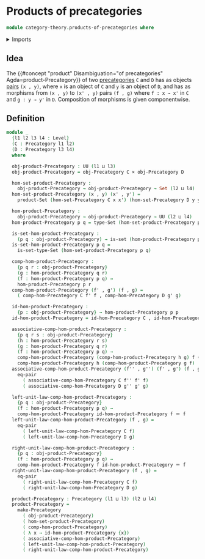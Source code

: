 # Products of precategories

```agda
module category-theory.products-of-precategories where
```

<details><summary>Imports</summary>

```agda
open import category-theory.precategories

open import foundation.cartesian-product-types
open import foundation.dependent-pair-types
open import foundation.equality-cartesian-product-types
open import foundation.identity-types
open import foundation.sets
open import foundation.universe-levels
```

</details>

## Idea

The
{{#concept "product" Disambiguation="of precategories" Agda=product-Precategory}}
of two [precategories](category-theory.precategories.md) `C` and `D` has as
objects [pairs](foundation-core.cartesian-product-types.md) `(x , y)`, where `x`
is an object of `C` and `y` is an object of `D`, and has as morphisms from
`(x , y)` to `(x' , y)` pairs `(f , g)` where `f : x → x'` in `C` and
`g : y → y'` in `D`. Composition of morphisms is given componentwise.

## Definition

```agda
module _
  {l1 l2 l3 l4 : Level}
  (C : Precategory l1 l2)
  (D : Precategory l3 l4)
  where

  obj-product-Precategory : UU (l1 ⊔ l3)
  obj-product-Precategory = obj-Precategory C × obj-Precategory D

  hom-set-product-Precategory :
    obj-product-Precategory → obj-product-Precategory → Set (l2 ⊔ l4)
  hom-set-product-Precategory (x , y) (x' , y') =
    product-Set (hom-set-Precategory C x x') (hom-set-Precategory D y y')

  hom-product-Precategory :
    obj-product-Precategory → obj-product-Precategory → UU (l2 ⊔ l4)
  hom-product-Precategory p q = type-Set (hom-set-product-Precategory p q)

  is-set-hom-product-Precategory :
    (p q : obj-product-Precategory) → is-set (hom-product-Precategory p q)
  is-set-hom-product-Precategory p q =
    is-set-type-Set (hom-set-product-Precategory p q)

  comp-hom-product-Precategory :
    {p q r : obj-product-Precategory}
    (g : hom-product-Precategory q r)
    (f : hom-product-Precategory p q) →
    hom-product-Precategory p r
  comp-hom-product-Precategory (f' , g') (f , g) =
    ( comp-hom-Precategory C f' f , comp-hom-Precategory D g' g)

  id-hom-product-Precategory :
    {p : obj-product-Precategory} → hom-product-Precategory p p
  id-hom-product-Precategory = id-hom-Precategory C , id-hom-Precategory D

  associative-comp-hom-product-Precategory :
    {p q r s : obj-product-Precategory}
    (h : hom-product-Precategory r s)
    (g : hom-product-Precategory q r)
    (f : hom-product-Precategory p q) →
    comp-hom-product-Precategory (comp-hom-product-Precategory h g) f ＝
    comp-hom-product-Precategory h (comp-hom-product-Precategory g f)
  associative-comp-hom-product-Precategory (f'' , g'') (f' , g') (f , g) =
    eq-pair
      ( associative-comp-hom-Precategory C f'' f' f)
      ( associative-comp-hom-Precategory D g'' g' g)

  left-unit-law-comp-hom-product-Precategory :
    {p q : obj-product-Precategory}
    (f : hom-product-Precategory p q) →
    comp-hom-product-Precategory id-hom-product-Precategory f ＝ f
  left-unit-law-comp-hom-product-Precategory (f , g) =
    eq-pair
      ( left-unit-law-comp-hom-Precategory C f)
      ( left-unit-law-comp-hom-Precategory D g)

  right-unit-law-comp-hom-product-Precategory :
    {p q : obj-product-Precategory}
    (f : hom-product-Precategory p q) →
    comp-hom-product-Precategory f id-hom-product-Precategory ＝ f
  right-unit-law-comp-hom-product-Precategory (f , g) =
    eq-pair
      ( right-unit-law-comp-hom-Precategory C f)
      ( right-unit-law-comp-hom-Precategory D g)

  product-Precategory : Precategory (l1 ⊔ l3) (l2 ⊔ l4)
  product-Precategory =
    make-Precategory
      ( obj-product-Precategory)
      ( hom-set-product-Precategory)
      ( comp-hom-product-Precategory)
      ( λ x → id-hom-product-Precategory {x})
      ( associative-comp-hom-product-Precategory)
      ( left-unit-law-comp-hom-product-Precategory)
      ( right-unit-law-comp-hom-product-Precategory)
```
